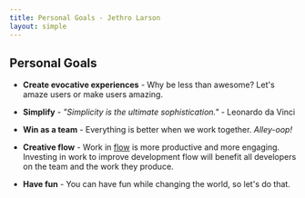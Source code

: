 ```yaml
---
title: Personal Goals - Jethro Larson
layout: simple
---
```


Personal Goals
------------

* __Create evocative experiences__ - Why be less than awesome? Let's amaze users or make users amazing.

* __Simplify__ - _"Simplicity is the ultimate sophistication."_ - Leonardo da Vinci

* __Win as a team__ - Everything is better when we work together. _Alley-oop!_

* __Creative flow__ - Work in [flow](http://en.wikipedia.org/wiki/Flow_%28psychology%29) is more productive and more engaging. Investing in work to improve development flow will benefit all developers on the team and the work they produce.

* __Have fun__ - You can have fun while changing the world, so let's do that.

